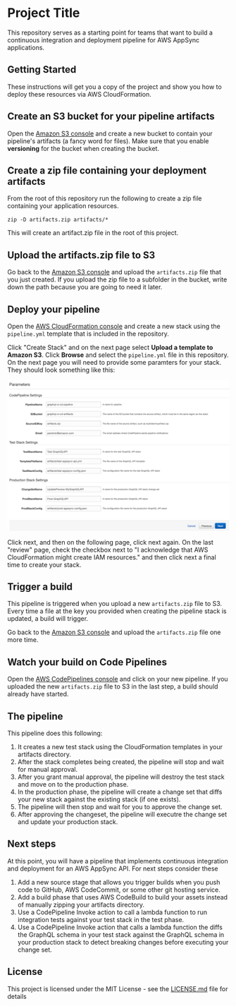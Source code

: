 # Project Title

This repository serves as a starting point for teams that want to build a continuous integration and deployment
pipeline for AWS AppSync applications.

## Getting Started

These instructions will get you a copy of the project and show you how to deploy these resources via AWS CloudFormation.

## Create an S3 bucket for your pipeline artifacts

Open the [Amazon S3 console](https://s3.console.aws.amazon.com) and create a new bucket to contain
your pipeline's artifacts (a fancy word for files). Make sure that you enable **versioning** for the
bucket when creating the bucket.

## Create a zip file containing your deployment artifacts

From the root of this repository run the following to create a zip file containing your
application resources.

```
zip -D artifacts.zip artifacts/*
```

This will create an artifact.zip file in the root of this project.

## Upload the artifacts.zip file to S3

Go back to the [Amazon S3 console](https://s3.console.aws.amazon.com) and upload the `artifacts.zip` file that you just created.
If you upload the zip file to a subfolder in the bucket, write down the path because you are going to need it later.

## Deploy your pipeline

Open the [AWS CloudFormation console](https://us-west-2.console.aws.amazon.com/cloudformation/home) and create a new stack
using the `pipeline.yml` template that is included in the repository.

Click "Create Stack" and on the next page select **Upload a template to Amazon S3**. Click **Browse** and select the `pipeline.yml` file in
this repository. On the next page you will need to provide some paramters for your stack. They should look something like this:

![Pipeline Stack Parameters](/images/pipeline-stack-parameters.png)

Click next, and then on the following page, click next again. On the last "review" page, check the checkbox next to "I acknowledge that AWS CloudFormation might create IAM resources." and then click next a final time to create your stack.

## Trigger a build

This pipeline is triggered when you upload a new `artifacts.zip` file to S3. Every time a file at the key you provided when creating the
pipeline stack is updated, a build will trigger.

Go back to the [Amazon S3 console](https://s3.console.aws.amazon.com) and upload the `artifacts.zip` file one more time.

## Watch your build on Code Pipelines

Open the [AWS CodePipelines console](https://console.aws.amazon.com/codesuite/codepipeline/pipelines) and click on your new pipeline.
If you uploaded the new `artifacts.zip` file to S3 in the last step, a build should already have started.

## The pipeline

This pipeline does this following:

1. It creates a new test stack using the CloudFormation templates in your artifacts directory.
2. After the stack completes being created, the pipeline will stop and wait for manual approval.
3. After you grant manual approval, the pipeline will destroy the test stack and move on to the production phase.
4. In the production phase, the pipeline will create a change set that diffs your new stack against the existing stack (if one exists).
5. The pipeline will then stop and wait for you to approve the change set.
6. After approving the changeset, the pipeline will executre the change set and update your production stack.

## Next steps

At this point, you will have a pipeline that implements continuous integration and deployment for an AWS AppSync API. For next steps consider these

1. Add a new source stage that allows you trigger builds when you push code to GitHub, AWS CodeCommit, or some other git hosting service.
2. Add a build phase that uses AWS CodeBuild to build your assets instead of manually zipping your artifacts directory.
3. Use a CodePipeline Invoke action to call a lambda function to run integration tests against your test stack in the test phase.
4. Use a CodePipeline Invoke action that calls a lambda function the diffs the GraphQL schema in your test stack against the GraphQL schema in your production stack to detect breaking changes before executing your change set.

## License

This project is licensed under the MIT License - see the [LICENSE.md](LICENSE.md) file for details
